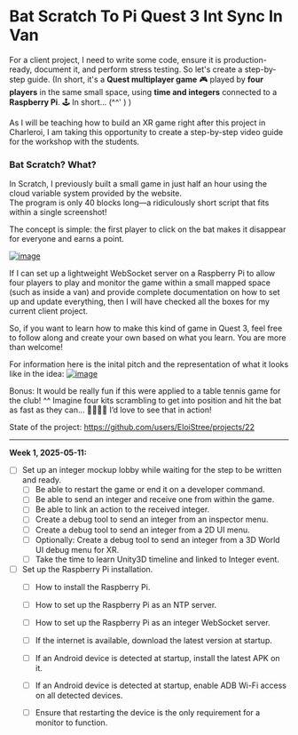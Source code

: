 #  Bat Scratch To Pi Quest 3 Int Sync In Van

For a client project, I need to write some code, ensure it is production-ready, document it, and perform stress testing. So let's create a step-by-step guide.   (In short, it's a **Quest multiplayer game** 🎮 played by **four players** in the same small space, using **time and integers** connected to a **Raspberry Pi**. 🕹️ In short... (^^' )  )

As I will be teaching how to build an XR game right after this project in Charleroi, I am taking this opportunity to create a step-by-step video guide for the workshop with the students.  

### Bat Scratch? What?  

In Scratch, I previously built a small game in just half an hour using the cloud variable system provided by the website.  
The program is only 40 blocks long—a ridiculously short script that fits within a single screenshot!  

The concept is simple: the first player to click on the bat makes it disappear for everyone and earns a point.  

[![image](https://github.com/user-attachments/assets/dd796b72-f4f3-42ca-bab2-4023f4ba43b7)](https://scratch.mit.edu/projects/966307753/editor/)  

If I can set up a lightweight WebSocket server on a Raspberry Pi to allow four players to play and monitor the game within a small mapped space (such as inside a van) and provide complete documentation on how to set up and update everything, then I will have checked all the boxes for my current client project.  

So, if you want to learn how to make this kind of game in Quest 3, feel free to follow along and create your own based on what you learn. You are more than welcome!  

For information here is the inital pitch and the representation of what it looks like in the idea:
[![image](https://github.com/user-attachments/assets/896477f3-2124-4715-82f3-27b0cf3d501f)](https://github.com/EloiStree/2025_01_07_PitchDeckNtpIntPiGame/tree/main)

Bonus: It would be really fun if this were applied to a table tennis game for the club! ^^
Imagine four kits scrambling to get into position and hit the bat as fast as they can... 🏓🧙‍♂️👏
I’d love to see that in action!

State of the project: https://github.com/users/EloiStree/projects/22

-------------------------


**Week 1, 2025-05-11:**  

- [ ] Set up an integer mockup lobby while waiting for the step to be written and ready.  
  - [ ] Be able to restart the game or end it on a developer command.  
  - [ ] Be able to send an integer and receive one from within the game.  
  - [ ] Be able to link an action to the received integer.  
  - [ ] Create a debug tool to send an integer from an inspector menu.  
  - [ ] Create a debug tool to send an integer from a 2D UI menu.  
  - [ ] Optionally: Create a debug tool to send an integer from a 3D World UI debug menu for XR.
  - [ ] Take the time to learn Unity3D timeline and linked to Integer event.

- [ ] Set up the Raspberry Pi installation.  
  - [ ] How to install the Raspberry Pi.  
  - [ ] How to set up the Raspberry Pi as an NTP server.  
  - [ ] How to set up the Raspberry Pi as an integer WebSocket server.  
  - [ ] If the internet is available, download the latest version at startup.  
  - [ ] If an Android device is detected at startup, install the latest APK on it.  
  - [ ] If an Android device is detected at startup, enable ADB Wi-Fi access on all detected devices.  
  - [ ] Ensure that restarting the device is the only requirement for a monitor to function.  



